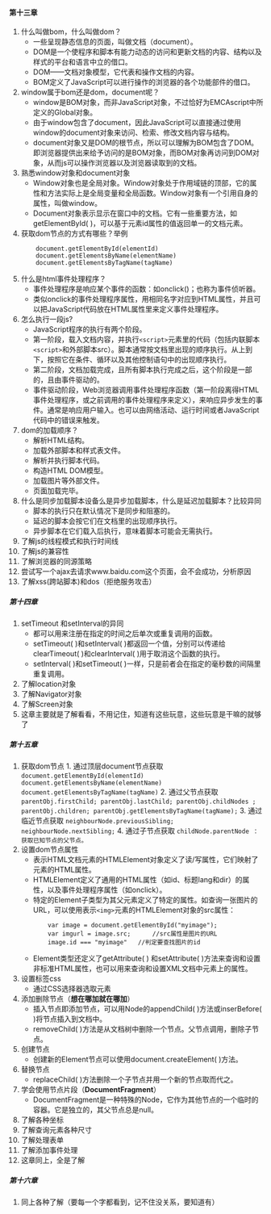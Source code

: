 #### 第十三章  
 1. 什么叫做bom，什么叫做dom？
	 - 一些呈现静态信息的页面，叫做文档（document）。
	 - DOM是一个使程序和脚本有能力动态的访问和更新文档的内容、结构以及样式的平台和语言中立的借口。
	 - DOM——文档对象模型，它代表和操作文档的内容。
	 - BOM定义了JavaScript可以进行操作的浏览器的各个功能部件的借口。
 2. window属于bom还是dom，document呢？
	 - window是BOM对象，而非JavaScript对象，不过恰好为EMCAscript中所定义的Global对象。
	 - 由于window包含了document，因此JavaScript可以直接通过使用window的document对象来访问、检索、修改文档内容与结构。
	 -  document对象又是DOM的根节点，所以可以理解为BOM包含了DOM。即浏览器提供出来给予访问的是BOM对象，而BOM对象再访问到DOM对象，从而js可以操作浏览器以及浏览器读取到的文档。 
 3. 熟悉window对象和document对象
	 - Window对象也是全局对象。Window对象处于作用域链的顶部，它的属性和方法实际上是全局变量和全局函数。Window对象有一个引用自身的属性，叫做window。
	 - Document对象表示显示在窗口中的文档。它有一些重要方法，如getElementById( )，可以基于元素id属性的值返回单一的文档元素。
 4. 获取dom节点的方式有哪些？举例
	```
		document.getElementById(elementId)
		document.getElementsByName(elementName)
		document.getElementsByTagName(tagName)
	```  
 5. 什么是html事件处理程序？
	- 事件处理程序是响应某个事件的函数：如onclick()；也称为事件侦听器。 
	- 类似onclick的事件处理程序属性，用相同名字对应到HTML属性，并且可以把JavaScript代码放在HTML属性里来定义事件处理程序。  
 6. 怎么执行一段js? 
	 -  JavaScript程序的执行有两个阶段。
	 -  第一阶段，载入文档内容，并执行`<script>`元素里的代码（包括内联脚本`<script>`和外部脚本src）。脚本通常按文档里出现的顺序执行。从上到下，按照它在条件、循环以及其他控制语句中的出现顺序执行。
	 -  第二阶段，文档加载完成，且所有脚本执行完成之后，这个阶段是一部的，且由事件驱动的。
	 -  事件驱动阶段，Web浏览器调用事件处理程序函数（第一阶段离得HTML事件处理程序，或之前调用的事件处理程序来定义），来响应异步发生的事件。通常是响应用户输入。也可以由网络活动、运行时间或者JavaScript代码中的错误来触发。
 7. dom的加载顺序？  
	 - 解析HTML结构。
	 - 加载外部脚本和样式表文件。
	 - 解析并执行脚本代码。
	 - 构造HTML DOM模型。
	 - 加载图片等外部文件。
	 - 页面加载完毕。
 8. 什么是同步加载脚本设备么是异步加载脚本，什么是延迟加载脚本？比较异同
	 - 脚本的执行只在默认情况下是同步和阻塞的。
	 - 延迟的脚本会按它们在文档里的出现顺序执行。
	 -  异步脚本在它们载入后执行，意味着脚本可能会无需执行。  
 9. 了解js的线程模式和执行时间线  
 10. 了解js的兼容性  
 11. 了解浏览器的同源策略
 12. 尝试写一个ajax去请求www.baidu.com这个页面，会不会成功，分析原因  
 13. 了解xss(跨站脚本)和dos（拒绝服务攻击）
	
 
##### 第十四章  
 1. setTimeout 和setInterval的异同
	 - 都可以用来注册在指定的时间之后单次或重复调用的函数。
	 - setTimeout( )和setInterval( )都返回一个值，分别可以传递给clearTimeout( )和clearInterval( )用于取消这个函数的执行。
	 - setInterval( )和setTimeout( )一样，只是前者会在指定的毫秒数的间隔里重复调用。
 2. 了解location对象 
 3. 了解Navigator对象
 4. 了解Screen对象
 5. 这章主要就是了解看看，不用记住，知道有这些玩意，这些玩意是干嘛的就够了
 
##### 第十五章  
 1. 获取dom节点
			1. 通过顶层document节点获取
		```
		document.getElementById(elementId)
		document.getElementsByName(elementName)
		document.getElementsByTagName(tagName)
		```
			2. 通过父节点获取
				```
				parentObj.firstChild;
				parentObj.lastChild;
				parentObj.childNodes ;
				parentObj.children;
				parentObj.getElementsByTagName(tagName);
				```
			3. 通过临近节点获取
				```
				neighbourNode.previousSibling;
				neighbourNode.nextSibling;
				```
			4. 通过子节点获取
				```
				childNode.parentNode ：获取已知节点的父节点。
				```
 2. 设置dom节点属性
	 - 表示HTML文档元素的HTMLElement对象定义了读/写属性，它们映射了元素的HTML属性。
	 - HTMLElement定义了通用的HTML属性（如id、标题lang和dir）的属性，以及事件处理程序属性（如onclick）。
	 - 特定的Element子类型为其父元素定义了特定的属性。如查询一张图片的URL，可以使用表示`<img>`元素的HTMLElement对象的src属性：
		```
			var image = document.getElementById("myimage");
			var imgurl = image.src;      //src属性是图片的URL
			image.id === "myimage"   //判定要查找图片的id
		```
	 - Element类型还定义了getAttribute( ) 和setAttribute( )方法来查询和设置非标准HTML属性，也可以用来查询和设置XML文档中元素上的属性。
 3. 设置标签css
	 - 通过CSS选择器选取元素
 4. 添加删除节点（**想在哪加就在哪加**）
	 - 插入节点即添加节点，可以用Node的appendChild( )方法或inserBefore( )将节点插入到文档中。
	 -  removeChild( )方法是从文档树中删除一个节点。父节点调用，删除子节点。 
 5. 创建节点 
	 - 创建新的Element节点可以使用document.createElement( )方法。
 6. 替换节点 
	 - replaceChild( )方法删除一个子节点并用一个新的节点取而代之。
 7. 学会使用节点片段（**DocumentFragment**）
	 - DocumentFragment是一种特殊的Node，它作为其他节点的一个临时的容器。它是独立的，其父节点总是null。
 8. 了解各种坐标
 9. 了解查询元素各种尺寸 
 10. 了解处理表单  
 11. 了解添加事件处理
 12. 这章同上，全是了解
 
##### 第十六章  
 1. 同上各种了解（要每一个字都看到，记不住没关系，要知道有）